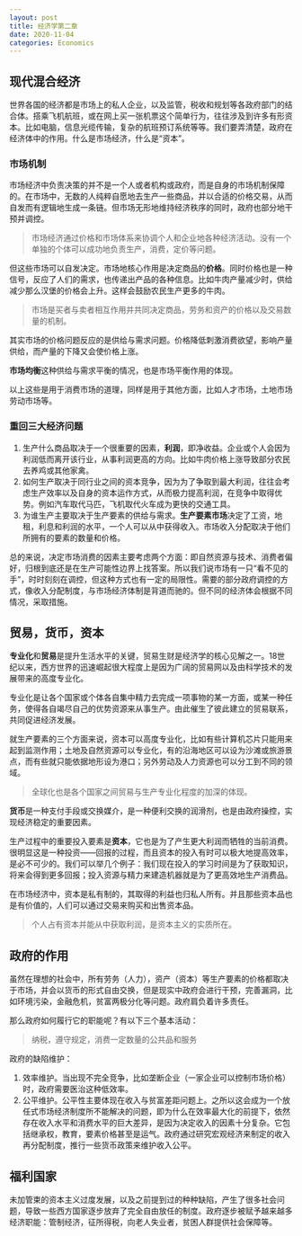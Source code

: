 ```yaml
---
layout: post
title: 经济学第二章
date: 2020-11-04 
categories: Economics
---
```


## 现代混合经济
世界各国的经济都是市场上的私人企业，以及监管，税收和规划等各政府部门的结合体。搭乘飞机航班，或在网上买一张机票这个简单行为，往往涉及到许多有形资本。比如电脑，信息光缆传输，复杂的航班预订系统等等。我们要弄清楚，政府在经济体中的作用。什么是市场经济，什么是“资本”。

### 市场机制
市场经济中负责决策的并不是一个人或者机构或政府，而是自身的市场机制保障的。在市场中，无数的人纯粹自愿地去生产一些商品，并以合适的价格交易，从而自发而有逻辑地生成一条链。但市场无形地维持经济秩序的同时，政府也部分地干预并调控。

>市场经济通过价格和市场体系来协调个人和企业地各种经济活动。没有一个单独的个体可以成功地负责生产，消费，定价等问题。

但这些市场可以自发决定。市场地核心作用是决定商品的**价格**。同时价格也是一种信号，反应了人们的需求，也传递出产品的各种信息。比如牛肉产量减少时，供给减少那么汉堡的价格会上升。这样会鼓励农民生产更多的牛肉。

>市场是买者与卖者相互作用并共同决定商品，劳务和资产的价格以及交易数量的机制。

其实市场的价格问题反应的是供给与需求问题。价格降低刺激消费欲望，影响产量供给，而产量的下降又会使价格上涨。

**市场均衡**这种供给与需求平衡的情况，也是市场平衡作用的体现。

以上这些是用于消费市场的道理，同样是用于其他方面，比如人才市场，土地市场劳动市场等。


### 重回三大经济问题
1. 生产什么商品取决于一个很重要的因素，**利润**，即净收益。企业或个人会因为利润低而离开该行业，从事利润更高的方向。比如牛肉价格上涨导致部分农民去养鸡或其他家禽。
2. 如何生产取决于同行业之间的资本竞争，因为为了争取到最大利润，往往会考虑生产效率以及自身的资本运作方式，从而极力提高利润，在竞争中取得优势。例如汽车取代马匹，飞机取代火车成为更快的交通工具。
3. 为谁生产主要取决于生产要素的供给与需求。**生产要素市场**决定了工资，地租，利息和利润的水平，一个人可以从中获得收入。市场收入分配取决于他们所拥有的要素的数量和价格。
   
总的来说，决定市场消费的因素主要考虑两个方面：即自然资源与技术、消费者偏好，归根到底还是在生产可能性边界上找答案。所以我们说市场有一只“看不见的手”，时时刻刻在调控，但这种方式也有一定的局限性。需要的部分政府调控的方式，像收入分配制度，与市场经济体制是背道而驰的。但不同的经济体会根据不同情况，采取措施。


## 贸易，货币，资本
**专业化**和**贸易**是提升生活水平的关键，贸易生财是经济学的核心见解之一。18世纪以来，西方世界的迅速崛起很大程度上是因为广阔的贸易网以及由科学技术的发展带来的高度专业化。

专业化是让各个国家或个体各自集中精力去完成一项事物的某一方面，或某一种任务，使得各自竭尽自己的优势资源来从事生产。由此催生了彼此建立的贸易联系，共同促进经济发展。

就生产要素的三个方面来说，资本可以高度专业化，比如有些计算机芯片只能用来起到监测作用；土地及自然资源可以专业化，有的沿海地区可以设为沙滩或旅游景点，而有些就只能依据地形设为港口；另外劳动及人力资源也可以分工到不同的领域。

>全球化也是各个国家之间贸易与生产专业化程度的加深的体现。

**货币**是一种支付手段或交换媒介，是一种便利交换的润滑剂，也是由政府操控，实现经济稳定的重要因素。

生产过程中的重要投入要素是**资本**，它也是为了产生更大利润而牺牲的当前消费。很明显这是一种投资——回报的过程，而且资本的投入有时可以极大地提高效率，是必不可少的。我们可以举几个例子：我们现在投入的学习时间是为了获取知识，将来会得到更多回报；投入资源与精力来建造机器就是为了更高效地生产消费品。

在市场经济中，资本是私有制的，其取得的利益也归私人所有。并且那些资本品也是有价值的，人们可以通过交易来购买和出售资本品。

>个人占有资本并能从中获取利润，是资本主义的实质所在。

## 政府的作用
虽然在理想的社会中，所有劳务（人力），资产（资本）等生产要素的价格都取决于市场，并会以货币的形式自由交换，但是现实中政府会进行干预，完善漏洞，比如环境污染，金融危机，贫富两极分化等问题。政府肩负着许多责任。

那么政府如何履行它的职能呢？有以下三个基本活动：
>纳税，遵守规定，消费一定数量的公共品和服务

政府的缺陷维护：
1. 效率维护。当出现不完全竞争，比如垄断企业（一家企业可以控制市场价格）时，政府需要医治这种低效率。
2. 公平维护。公平性主要体现在收入与贫富差距问题上。之所以这会成为一个放任式市场经济制度所不能解决的问题，即为什么在效率最大化的前提下，依然存在收入水平和消费水平的巨大差异，是因为决定收入的因素十分复杂。它包括继承权，教育，要素价格甚至是运气。政府通过研究宏观经济来制定的收入再分配制度，推行一些货币政策来维护收入公平。
   
## 福利国家
未加管束的资本主义过度发展，以及之前提到过的种种缺陷，产生了很多社会问题，导致一些西方国家逐步放弃了完全自由放任的制度。政府逐步被赋予越来越多经济职能：管制经济，征所得税，向老人失业者，贫困人群提供社会保障等。


